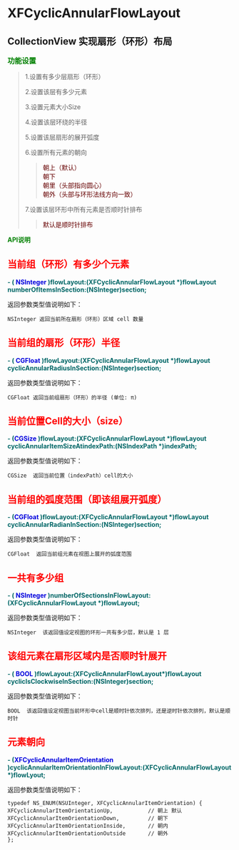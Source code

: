 # XFCyclicAnnularFlowLayout

## CollectionView 实现扇形（环形）布局


<font color= green size=3>**功能设置**</font>

>1.设置有多少层扇形（环形）
>
>2.设置该层有多少元素
>
>3.设置元素大小Size
>
>4.设置该层环绕的半径
>
>5.设置该层扇形的展开弧度
>
>
>6.设置所有元素的朝向
>><font color="#660000">朝上（默认）</font><br />
>><font color="#660000">朝下</font><br />
>><font color="#660000">朝里（头部指向圆心）</font><br />
>><font color="#660000">朝外（头部与环形法线方向一致）</font><br />
>
>7.设置该层环形中所有元素是否顺时针排布
>><font color="#660000">默认是顺时针排布</font><br />

<font color=green>**API说明**</font>


##  <font color=red>**当前组（环形）有多少个元素**</font>
 
<font color="#006666">**- (<font color="#0000dd"> NSInteger </font> )flowLayout:(XFCyclicAnnularFlowLayout *)flowLayout  numberOfItemsInSection:(NSInteger)section;**</font><br />
 
 返回参数类型值说明如下：

    NSInteger 返回当前所在扇形（环形）区域 cell 数量

##  <font color=red>**当前组的扇形（环形）半径**</font>
 
<font color="#006666">**- (<font color="#0000dd"> CGFloat </font> )flowLayout:(XFCyclicAnnularFlowLayout *)flowLayout cyclicAnnularRadiusInSection:(NSInteger)section;**</font><br />
 
 返回参数类型值说明如下：

    CGFloat 返回当前组扇形（环形）的半径 (单位: π)

##  <font color=red>**当前位置Cell的大小（size）**</font>
 
<font color="#006666">**- (<font color="#0000dd">CGSize </font> )flowLayout:(XFCyclicAnnularFlowLayout *)flowLayout cyclicAnnularItemSizeAtindexPath:(NSIndexPath *)indexPath;**</font><br />
 
 返回参数类型值说明如下：

    CGSize  返回当前位置（indexPath）cell的大小


## <font color=red>**当前组的弧度范围（即该组展开弧度）**</font>
 
<font color="#006666">**- (<font color="#0000dd">CGFloat </font>)flowLayout:(XFCyclicAnnularFlowLayout *)flowLayout cyclicAnnularRadianInSection:(NSInteger)section;**</font><br />
 
 返回参数类型值说明如下：

    CGFloat  返回当前组元素在视图上展开的弧度范围

## <font color=red>**一共有多少组**</font>
 
<font color="#006666">**- (<font color="#0000dd"> NSInteger </font>)numberOfSectionsInFlowLayout:(XFCyclicAnnularFlowLayout *)flowLayout;**</font><br />
 
 返回参数类型值说明如下：

    NSInteger  该返回值设定视图的环形一共有多少层，默认是 1 层

## <font color=red>**该组元素在扇形区域内是否顺时针展开**</font>
 
<font color="#006666">**- (<font color="#0000dd"> BOOL </font>)flowLayout:(XFCyclicAnnularFlowLayout*)flowLayout cyclicIsClockwiseInSection:(NSInteger)section;**</font><br />
 
 返回参数类型值说明如下：

    BOOL  该返回值设定视图当前环形中cell是顺时针依次排列，还是逆时针依次排列，默认是顺时针

##  <font color=red>**元素朝向**</font>
 
<font color="#006666">**- (<font color="#0000dd">XFCyclicAnnularItemOrientation</font> )cyclicAnnularItemOrientationInFlowLayout:(XFCyclicAnnularFlowLayout *)flowLyout;**</font><br />
 
 返回参数类型值说明如下：

    typedef NS_ENUM(NSUInteger, XFCyclicAnnularItemOrientation) {
    XFCyclicAnnularItemOrientationUp,           // 朝上 默认
    XFCyclicAnnularItemOrientationDown,         // 朝下
    XFCyclicAnnularItemOrientationInside,       // 朝内
    XFCyclicAnnularItemOrientationOutside       // 朝外
    };
    
 


